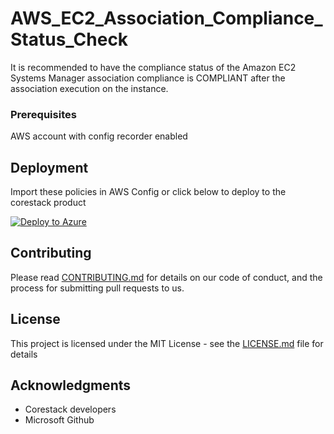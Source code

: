 
# AWS_EC2_Association_Compliance_Status_Check

It is recommended to have the compliance status of the Amazon EC2 Systems Manager association compliance is COMPLIANT after the association execution on the instance.

### Prerequisites

AWS account with config recorder enabled

## Deployment

Import these policies in AWS Config or click below to deploy to the corestack product 

[![Deploy to Azure](https://docs.corestack.io/wp-content/uploads/2019/09/deploy-to-corestack.svg)](http://qa.corestack.io/policy?repositories=github&external_redirect=true&name=AWS_EC2_Association_Compliance_Status_Check&engine_type=aws_config&services=AWS&severity=high&classification=Security&sub_classification=Host&url=https://github.com/corestacklabs/Policies.git&path=AWS/managed/AWS_EC2_Association_Compliance_Status_Check&recommendation_name=AWS_EC2_Association_Compliance_Status_Check#/tenant)

## Contributing

Please read [CONTRIBUTING.md](https://gist.github.com/karthick-kk/30e4fd3f279492b4f040d5cd569d21d0) for details on our code of conduct, and the process for submitting pull requests to us.

## License

This project is licensed under the MIT License - see the [LICENSE.md](LICENSE.md) file for details

## Acknowledgments

* Corestack developers
* Microsoft Github

